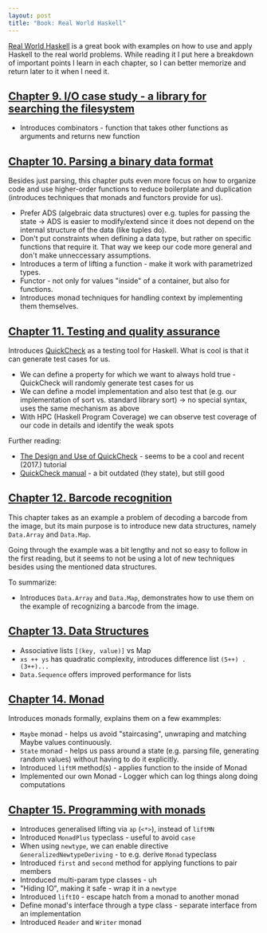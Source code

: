 ```yaml
---
layout: post
title: "Book: Real World Haskell"
---
```


[Real World Haskell](http://book.realworldhaskell.org/) is a great book with examples on how
to use and apply Haskell to the real world problems.
While reading it I put here a breakdown of important points I learn in each chapter, so I can
better memorize and return later to it when I need it.

## [Chapter 9. I/O case study - a library for searching the filesystem](http://book.realworldhaskell.org/read/io-case-study-a-library-for-searching-the-filesystem.html)

* Introduces combinators - function that takes other functions as arguments and returns new
function

## [Chapter 10. Parsing a binary data format](http://book.realworldhaskell.org/read/code-case-study-parsing-a-binary-data-format.html)

Besides just parsing, this chapter puts even more focus on how to organize code and use higher-order
functions to reduce boilerplate and duplication (introduces techniques that monads and functors
provide for us).

* Prefer ADS (algebraic data structures) over e.g. tuples for passing the state -> ADS is easier
to modify/extend since it does not depend on the internal structure of the data (like tuples do).
* Don't put constraints when defining a data type, but rather on specific functions that require
it. That way we keep our code more general and don't make unneccessary assumptions.
* Introduces a term of lifting a function - make it work with parametrized types.
* Functor - not only for values "inside" of a container, but also for functions.
* Introduces monad techniques for handling context by implementing them themselves.

## [Chapter 11. Testing and quality assurance](http://book.realworldhaskell.org/read/testing-and-quality-assurance.html)

Introduces [QuickCheck](http://hackage.haskell.org/package/QuickCheck) as a testing tool for Haskell. What is cool is that it can generate test cases
for us.

* We can define a property for which we want to always hold true - QuickCheck will randomly generate
test cases for us
* We can define a model implementation and also test that (e.g. our implementation of sort vs.
standard library sort) -> no special syntax, uses the same mechanism as above
* With HPC (Haskell Program Coverage) we can observe test coverage of our code in details and
identify the weak spots

Further reading:

* [The Design and Use of QuickCheck](https://begriffs.com/posts/2017-01-14-design-use-quickcheck.html) - seems 
to be a cool and recent (2017.) tutorial
* [QuickCheck manual](http://www.cse.chalmers.se/~rjmh/QuickCheck/manual.html) - a bit outdated (they state), but still good

## [Chapter 12. Barcode recognition](http://book.realworldhaskell.org/read/barcode-recognition.html)

This chapter takes as an example a problem of decoding a barcode from the image, but its main
purpose is to introduce new data structures, namely `Data.Array` and `Data.Map`.

Going through the example was a bit lengthy and not so easy to follow in the first reading, but
it seems to not be using a lot of new techniques besides using the mentioned data structures.

To summarize:

* Introduces `Data.Array` and `Data.Map`, demonstrates how to use them on the example of 
recognizing a barcode from the image.

## [Chapter 13. Data Structures](http://book.realworldhaskell.org/read/data-structures.html)

* Associative lists `[(key, value)]` vs Map
* `xs ++ ys` has quadratic complexity, introduces difference list `(5++) . (3++)...`
* `Data.Sequence` offers improved performance for lists

## [Chapter 14. Monad](http://book.realworldhaskell.org/read/monads.html)

Introduces monads formally, explains them on a few exammples:

* `Maybe` monad - helps us avoid "staircasing", unwraping and matching Maybe values continuously.
* `State` monad - helps us pass around a state (e.g. parsing file, generating random values) without
having to do it explicitly.
* Introduced `liftM` method(s) - applies function to the inside of Monad
* Implemented our own Monad - Logger which can log things along doing computations

## [Chapter 15. Programming with monads](http://book.realworldhaskell.org/read/programming-with-monads.html)

* Introduces generalised lifting via `ap` (`<*>`), instead of `liftMN`
* Introduced `MonadPlus` typeclass - useful to avoid `case`
* When using `newtype`, we can enable directive `GeneralizedNewtypeDeriving` - to e.g. derive 
`Monad` typeclass
* Introduced `first` and `second` method for applying functions to pair members
* Introduced multi-param type classes - uh
* "Hiding IO", making it safe - wrap it in a `newtype`
* Introduced `liftIO` - escape hatch from a monad to another monad
* Define monad's interface through a type class - separate interface from an implementation
* Introduced `Reader` and `Writer` monad
